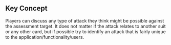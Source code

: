 ## Key Concept

Players can discuss any type of attack they think might be possible against the assessment target. It does not matter if the attack relates to another suit or any other card, but if possible try to identify an attack that is fairly unique to the application/functionality/users.
